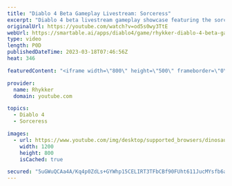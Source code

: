 ```yaml
---
title: "Diablo 4 Beta Gameplay Livestream: Sorceress"
excerpt: "Diablo 4 beta livestream gameplay showcase featuring the sorceress - barbarian, necromancer, and druid classes coming in later ..."
originalUrl: https://youtube.com/watch?v=od5s0wy3TtE
webUrl: https://smartable.ai/apps/diablo4/game/rhykker-diablo-4-beta-gameplay-livestream-sorceress/
type: video
length: P0D
publishedDateTime: 2023-03-18T07:46:56Z
heat: 346

featuredContent: "<iframe width=\"800\" height=\"500\" frameborder=\"0\" src=\"https://www.youtube.com/embed/od5s0wy3TtE\" allow=\"accelerometer; autoplay; encrypted-media; gyroscope; picture-in-picture\" allowfullscreen></iframe>"

provider:
  name: Rhykker
  domain: youtube.com

topics:
  - Diablo 4
  - Sorceress

images:
  - url: https://www.youtube.com/img/desktop/supported_browsers/dinosaur.png
    width: 1200
    height: 800
    isCached: true

secured: "5uGWuQCAa4A/Kq4p0ZdLs+GYWhp15CELIRT3TFbCBf90FUht611JucMYsfb6a0lYICIpwkP07M4/rzIpNoNtce+Ei4FQ+YtL+EOoErL7H7AK+LUGagqtrRAc27fHJlyJgMW9ePHipAmH/BtDyEG8UNesBfm6mwdWfBug0rTrRvCk5XSEypU4fxJWGSrh1xFCjnl8asp3jFP2CZXs3U42HTervAA/39HAfNZIAygfNrSs6ZsPryN5vG4EKK26KQdu+b9UtrapPtDH9n0aX3eDzz7Bg6NuePr+NEZ7zB7TgFHaF60GLMG6qJJkvA4pT5xr9oeV9D0epZbBRsraQIdE48ixY6OXJQIqfgnpZoa1qteJ9431VaF9p65jctb/hPi3ZAHwWiJtcwJXm+jtvGDD9w==;rpEXY+aNqlg4NHMtoj9mRg=="
---
```


